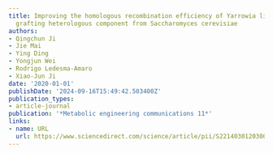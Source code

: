 ```yaml
---
title: Improving the homologous recombination efficiency of Yarrowia lipolytica by
  grafting heterologous component from Saccharomyces cerevisiae
authors:
- Qingchun Ji
- Jie Mai
- Ying Ding
- Yongjun Wei
- Rodrigo Ledesma-Amaro
- Xiao-Jun Ji
date: '2020-01-01'
publishDate: '2024-09-16T15:49:42.503400Z'
publication_types:
- article-journal
publication: '*Metabolic engineering communications 11*'
links:
- name: URL
  url: https://www.sciencedirect.com/science/article/pii/S2214030120300523
---
```

